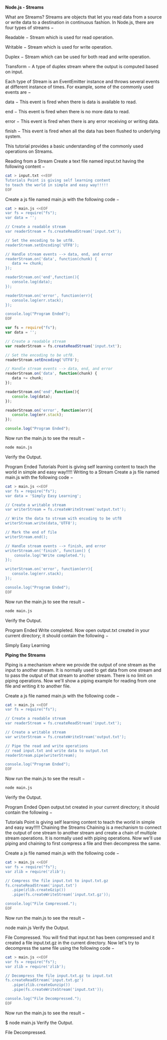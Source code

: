**Node.js - Streams**

What are Streams?
Streams are objects that let you read data from a source or write data to a destination in continuous fashion. In Node.js, there are four types of streams −

Readable − Stream which is used for read operation.

Writable − Stream which is used for write operation.

Duplex − Stream which can be used for both read and write operation.

Transform − A type of duplex stream where the output is computed based on input.

Each type of Stream is an EventEmitter instance and throws several events at different instance of times. For example, some of the commonly used events are −

data − This event is fired when there is data is available to read.

end − This event is fired when there is no more data to read.

error − This event is fired when there is any error receiving or writing data.

finish − This event is fired when all the data has been flushed to underlying system.

This tutorial provides a basic understanding of the commonly used operations on Streams.

Reading from a Stream
Create a text file named input.txt having the following content −

```bash
cat > input.txt <<EOF
Tutorials Point is giving self learning content
to teach the world in simple and easy way!!!!!
EOF

```
Create a js file named main.js with the following code −

```bash
cat > main.js <<EOF
var fs = require("fs");
var data = '';

// Create a readable stream
var readerStream = fs.createReadStream('input.txt');

// Set the encoding to be utf8.
readerStream.setEncoding('UTF8');

// Handle stream events --> data, end, and error
readerStream.on('data', function(chunk) {
   data += chunk;
});

readerStream.on('end',function(){
   console.log(data);
});

readerStream.on('error', function(err){
   console.log(err.stack);
});

console.log("Program Ended");
EOF
```

```javascript
var fs = require("fs");
var data = '';

// Create a readable stream
var readerStream = fs.createReadStream('input.txt');

// Set the encoding to be utf8.
readerStream.setEncoding('UTF8');

// Handle stream events --> data, end, and error
readerStream.on('data', function(chunk) {
   data += chunk;
});

readerStream.on('end',function(){
   console.log(data);
});

readerStream.on('error', function(err){
   console.log(err.stack);
});

console.log("Program Ended");
```

Now run the main.js to see the result −

```bash
node main.js
```

Verify the Output.

Program Ended
Tutorials Point is giving self learning content
to teach the world in simple and easy way!!!!!
Writing to a Stream
Create a js file named main.js with the following code −
```bash
cat > main.js <<EOF
var fs = require("fs");
var data = 'Simply Easy Learning';

// Create a writable stream
var writerStream = fs.createWriteStream('output.txt');

// Write the data to stream with encoding to be utf8
writerStream.write(data,'UTF8');

// Mark the end of file
writerStream.end();

// Handle stream events --> finish, and error
writerStream.on('finish', function() {
    console.log("Write completed.");
});

writerStream.on('error', function(err){
   console.log(err.stack);
});

console.log("Program Ended");
EOF
```

Now run the main.js to see the result −
```bash
node main.js
```

Verify the Output.

Program Ended
Write completed.
Now open output.txt created in your current directory; it should contain the following −

Simply Easy Learning

**Piping the Streams**

Piping is a mechanism where we provide the output of one stream as the input to another stream. It is normally used to get data from one stream and to pass the output of that stream to another stream. There is no limit on piping operations. Now we'll show a piping example for reading from one file and writing it to another file.

Create a js file named main.js with the following code −
```bash
cat > main.js <<EOF
var fs = require("fs");

// Create a readable stream
var readerStream = fs.createReadStream('input.txt');

// Create a writable stream
var writerStream = fs.createWriteStream('output.txt');

// Pipe the read and write operations
// read input.txt and write data to output.txt
readerStream.pipe(writerStream);

console.log("Program Ended");
EOF
```

Now run the main.js to see the result −
```bash
node main.js

```
Verify the Output.

Program Ended
Open output.txt created in your current directory; it should contain the following −

Tutorials Point is giving self learning content
to teach the world in simple and easy way!!!!!
Chaining the Streams
Chaining is a mechanism to connect the output of one stream to another stream and create a chain of multiple stream operations. It is normally used with piping operations. Now we'll use piping and chaining to first compress a file and then decompress the same.

Create a js file named main.js with the following code −
```bash
cat > main.js <<EOF
var fs = require("fs");
var zlib = require('zlib');

// Compress the file input.txt to input.txt.gz
fs.createReadStream('input.txt')
   .pipe(zlib.createGzip())
   .pipe(fs.createWriteStream('input.txt.gz'));

console.log("File Compressed.");
EOF
```

Now run the main.js to see the result −

node main.js
Verify the Output.

File Compressed.
You will find that input.txt has been compressed and it created a file input.txt.gz in the current directory. Now let's try to decompress the same file using the following code −

```bash
cat > main.js <<EOF
var fs = require("fs");
var zlib = require('zlib');

// Decompress the file input.txt.gz to input.txt
fs.createReadStream('input.txt.gz')
   .pipe(zlib.createGunzip())
   .pipe(fs.createWriteStream('input.txt'));

console.log("File Decompressed.");
EOF
```

Now run the main.js to see the result −

$ node main.js
Verify the Output.

File Decompressed.
